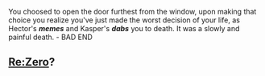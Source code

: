 You choosed to open the door furthest from the window, upon making that choice you realize you've just made the worst decision of your life, as Hector's _**memes**_ and Kasper's _**dabs**_ you to death. It was a slowly and painful death. - BAD END


## [Re:Zero](../README.md)?